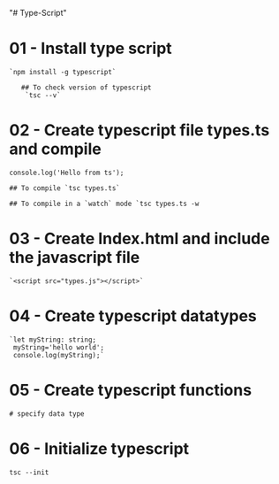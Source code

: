 "# Type-Script" 
# 01 - Install type script
    `npm install -g typescript`

       ## To check version of typescript
        `tsc --v`
# 02 - Create typescript file types.ts and compile
    console.log('Hello from ts');

    ## To compile `tsc types.ts`

    ## To compile in a `watch` mode `tsc types.ts -w

    
# 03 - Create Index.html and include the javascript file
    `<script src="types.js"></script>`

# 04 - Create typescript datatypes

    `let myString: string;
     myString='hello world';
     console.log(myString);`

# 05 - Create typescript functions

    # specify data type

# 06 - Initialize typescript
```
tsc --init
```